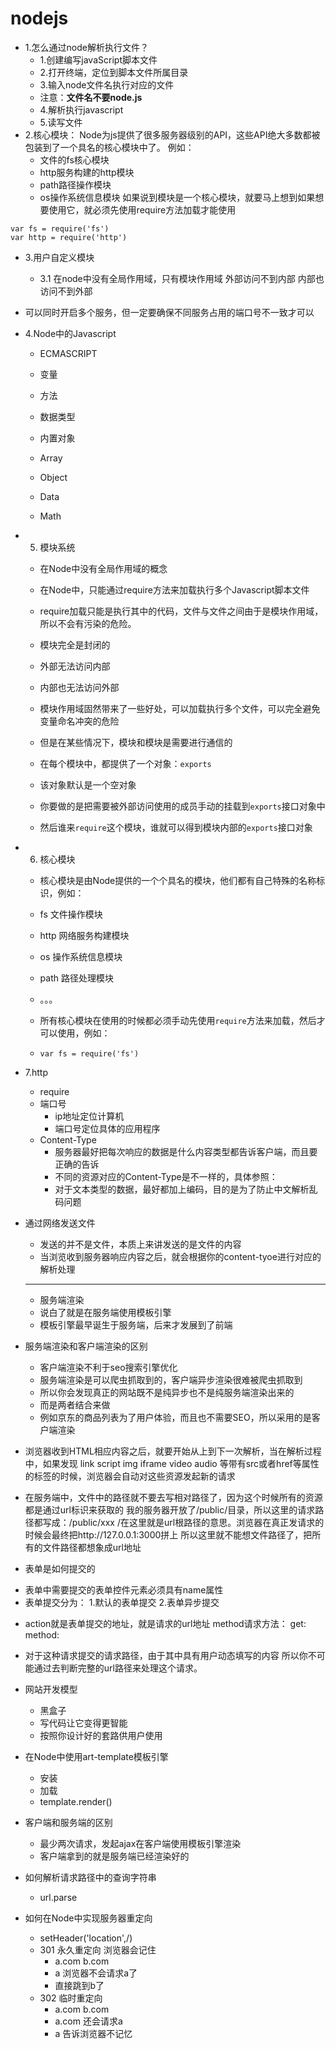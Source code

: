 # nodejs
- 1.怎么通过node解析执行文件？
  - 1.创建编写javaScript脚本文件
  - 2.打开终端，定位到脚本文件所属目录
  - 3.输入node文件名执行对应的文件
  - 注意：**文件名不要node.js**
  - 4.解析执行javascript
  - 5.读写文件
- 2.核心模块：
  Node为js提供了很多服务器级别的API，这些API绝大多数都被包装到了一个具名的核心模块中了。
  例如：
  - 文件的fs核心模块
  - http服务构建的http模块
  - path路径操作模块
  - os操作系统信息模块
    如果说到模块是一个核心模块，就要马上想到如果想要使用它，就必须先使用require方法加载才能使用

```
var fs = require('fs')
var http = require('http')
```

- 3.用户自定义模块
  - 3.1 在node中没有全局作用域，只有模块作用域
    外部访问不到内部
    内部也访问不到外部

- 可以同时开启多个服务，但一定要确保不同服务占用的端口号不一致才可以

- 4.Node中的Javascript

  - ECMASCRIPT

  - 变量
  - 方法
  - 数据类型
  - 内置对象
  - Array
  - Object
  - Data
  - Math

- 5. 模块系统

  - 在Node中没有全局作用域的概念
  - 在Node中，只能通过require方法来加载执行多个Javascript脚本文件
  - require加载只能是执行其中的代码，文件与文件之间由于是模块作用域，所以不会有污染的危险。

  - 模块完全是封闭的
  - 外部无法访问内部
  - 内部也无法访问外部

  - 模块作用域固然带来了一些好处，可以加载执行多个文件，可以完全避免变量命名冲突的危险
  - 但是在某些情况下，模块和模块是需要进行通信的
  - 在每个模块中，都提供了一个对象：`exports`
  - 该对象默认是一个空对象
  - 你要做的是把需要被外部访问使用的成员手动的挂载到`exports`接口对象中
  - 然后谁来`require`这个模块，谁就可以得到模块内部的`exports`接口对象

- 6. 核心模块

  - 核心模块是由Node提供的一个个具名的模块，他们都有自己特殊的名称标识，例如：

  - fs 文件操作模块
  - http 网络服务构建模块
  - os 操作系统信息模块
  - path 路径处理模块
  - 。。。

  - 所有核心模块在使用的时候都必须手动先使用`require`方法来加载，然后才可以使用，例如：

  - `var fs = require('fs')`

- 7.http

  - require
  - 端口号
    - ip地址定位计算机
    - 端口号定位具体的应用程序
  - Content-Type
    - 服务器最好把每次响应的数据是什么内容类型都告诉客户端，而且要正确的告诉
    - 不同的资源对应的Content-Type是不一样的，具体参照：
    - 对于文本类型的数据，最好都加上编码，目的是为了防止中文解析乱码问题

- 通过网络发送文件
  - 发送的并不是文件，本质上来讲发送的是文件的内容
  - 当浏览收到服务器响应内容之后，就会根据你的content-tyoe进行对应的解析处理
  
  --------------------------------------------------------------------
  
  
  - 服务端渲染
  + 说白了就是在服务端使用模板引擎
  + 模板引擎最早诞生于服务端，后来才发展到了前端

- 服务端渲染和客户端渲染的区别
  + 客户端渲染不利于seo搜索引擎优化
  + 服务端渲染是可以爬虫抓取到的，客户端异步渲染很难被爬虫抓取到
  + 所以你会发现真正的网站既不是纯异步也不是纯服务端渲染出来的
  + 而是两者结合来做
  + 例如京东的商品列表为了用户体验，而且也不需要SEO，所以采用的是客户端渲染
- 浏览器收到HTML相应内容之后，就要开始从上到下一次解析，当在解析过程中，如果发现
  link
  script
  img
  iframe
  video
  audio
  等带有src或者href等属性的标签的时候，浏览器会自动对这些资源发起新的请求
- 在服务端中，文件中的路径就不要去写相对路径了，因为这个时候所有的资源都是通过url标识来获取的
  我的服务器开放了/public/目录，所以这里的请求路径都写成：/public/xxx
  /在这里就是url根路径的意思。浏览器在真正发请求的时候会最终把http://127.0.0.1:3000拼上
  所以这里就不能想文件路径了，把所有的文件路径都想象成url地址
- 表单是如何提交的
 + 表单中需要提交的表单控件元素必须具有name属性
 + 表单提交分为：
  1.默认的表单提交
  2.表单异步提交

- action就是表单提交的地址，就是请求的url地址
  method请求方法：
    get:
    method:

- 对于这种请求提交的请求路径，由于其中具有用户动态填写的内容
  所以你不可能通过去判断完整的url路径来处理这个请求。
  
- 网站开发模型
  + 黑盒子
  + 写代码让它变得更智能
  + 按照你设计好的套路供用户使用
- 在Node中使用art-template模板引擎
  + 安装
  + 加载
  + template.render()
- 客户端和服务端的区别
  + 最少两次请求，发起ajax在客户端使用模板引擎渲染
  + 客户端拿到的就是服务端已经渲染好的
- 如何解析请求路径中的查询字符串
  + url.parse
- 如何在Node中实现服务器重定向
  + setHeader('location',/)
  + 301 永久重定向 浏览器会记住
    - a.com b.com
    - a 浏览器不会请求a了
    - 直接跳到b了
  + 302 临时重定向
    - a.com b.com
    - a.com 还会请求a
    - a 告诉浏览器不记忆


